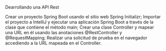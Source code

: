 Dearrollando una API Rest

Crear un proyecto Spring Boot usando el sitio web Spring Initializr;
Importar el proyecto a IntelliJ y ejecutar una aplicación Spring Boot a través de la clase que contiene el método main;
Crear una clase Controller y mapear una URL en él usando las anotaciones @RestController y @RequestMapping;
Realizar una solicitud de prueba en el navegador accediendo a la URL mapeada en el Controller.
